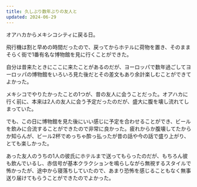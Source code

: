 ```yaml
---
title: 久しぶり数年ぶりの友人と
updated: 2024-06-29
---
```


オアハカからメキシコシティに戻る日。

飛行機は割と早めの時間だったので、戻ってからホテルに荷物を置き、そのままそらく街で1番有名な博物館を見に行くことができた。

自分は昔来たときにここに来たことがあるのだが、ヨーロッパで数年過ごしてヨーロッパの博物館をいろいろ見た後だとその差文もあり余計楽しむことができてよかった。

メキシコでやりたかったことの1つが、昔の友人に会うことだった。オアハカに行く前に、本来は2人の友人に会う予定だったのだが、盛大に腹を壊し流れてしまっていた。

でも、この日に博物館を見た後にいい感じに予定を合わせることができ、ビールを飲みに合流することができたので非常に良かった。疲れからか腹壊してたからか知らんが、ビール2杯でめっちゃ酔っ払ったが昔の話や今の話で盛り上がり、とても楽しかった。

あった友人のうちの1人の彼氏にホテルまで送ってもらったのだが、もちろん彼も飲んでいるし、赤信号が基本クラクションを鳴らしながら無視するスタイルで怖かったが、途中から寝落ちしていたので、あまり恐怖を感じることもなく無事送り届けてもらうことができたのでよかった。
